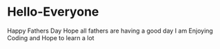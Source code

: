 # Hello-Everyone
Happy Fathers Day Hope all fathers are having a good day
I am Enjoying Coding and Hope to learn a lot
